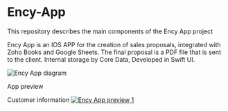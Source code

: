# Ency-App
This repository describes the main components of the Ency App project

Ency App is an IOS APP for the creation of sales proposals, integrated with Zoho Books and Google Sheets.
The final proposal is a PDF file that is sent to the client.
Internal storage by Core Data, Developed in Swift UI.

![Ency App diagram](https://drive.google.com/file/d/1-Nm6mUyhd0rKW-qU8fm2q7Id_TsMeSKS/view?usp=sharing)


App preview

Customer information
[![Ency App preview 1](https://imgur.com/QlfSRVn)](https://vimeo.com/787838766 "App customer information - Click to Watch")


